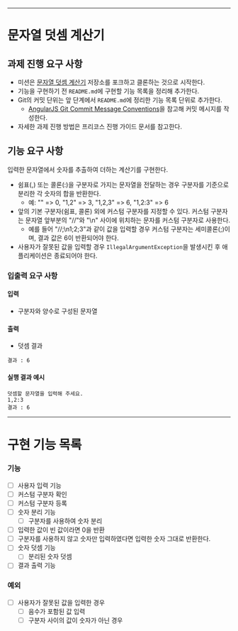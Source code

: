 * * * * *

문자열 덧셈 계산기
==========

과제 진행 요구 사항
-----------

-   미션은 [문자열 덧셈 계산기](https://github.com/woowacourse-precourse/java-calculator-8) 저장소를 포크하고 클론하는 것으로 시작한다.
-   기능을 구현하기 전 `README.md`에 구현할 기능 목록을 정리해 추가한다.
-   Git의 커밋 단위는 앞 단계에서 `README.md`에 정리한 기능 목록 단위로 추가한다.
    -   [AngularJS Git Commit Message Conventions](https://gist.github.com/stephenparish/9941e89d80e2bc58a153)을 참고해 커밋 메시지를 작성한다.
-   자세한 과제 진행 방법은 프리코스 진행 가이드 문서를 참고한다.

기능 요구 사항
--------

입력한 문자열에서 숫자를 추출하여 더하는 계산기를 구현한다.

-   쉼표(,) 또는 콜론(:)을 구분자로 가지는 문자열을 전달하는 경우 구분자를 기준으로 분리한 각 숫자의 합을 반환한다.
    -   예: "" => 0, "1,2" => 3, "1,2,3" => 6, "1,2:3" => 6
-   앞의 기본 구분자(쉼표, 콜론) 외에 커스텀 구분자를 지정할 수 있다. 커스텀 구분자는 문자열 앞부분의 "//"와 "\n" 사이에 위치하는 문자를 커스텀 구분자로 사용한다.
    -   예를 들어 "//;\n1;2;3"과 같이 값을 입력할 경우 커스텀 구분자는 세미콜론(;)이며, 결과 값은 6이 반환되어야 한다.
-   사용자가 잘못된 값을 입력할 경우 `IllegalArgumentException`을 발생시킨 후 애플리케이션은 종료되어야 한다.

### 입출력 요구 사항

#### 입력

-   구분자와 양수로 구성된 문자열

#### 출력

-   덧셈 결과

```
결과 : 6
```

#### 실행 결과 예시

```
덧셈할 문자열을 입력해 주세요.
1,2:3
결과 : 6
```

-----------

# 구현 기능 목록
### 기능
- [ ] 사용자 입력 기능
- [ ] 커스텀 구분자 확인
- [ ] 커스텀 구분자 등록
- [ ] 숫자 분리 기능
  - [ ] 구분자를 사용하여 숫자 분리
- [ ] 입력한 값이 빈 값이라면 0을 반환
- [ ] 구분자를 사용하지 않고 숫자만 입력하였다면 입력한 숫자 그대로 반환한다.
- [ ] 숫자 덧셈 기능
  - [ ] 분리된 숫자 덧셈
- [ ] 결과 출력 기능
### 예외
- [ ] 사용자가 잘못된 값을 입력한 경우
    - [ ] 음수가 포함된 값 입력
    - [ ] 구분자 사이의 값이 숫자가 아닌 경우

